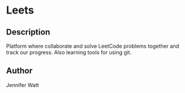 # Leets

## Description

Platform where collaborate and solve LeetCode problems together and track our progress.  Also learning tools for using git.

## Author

Jennifer Watt
